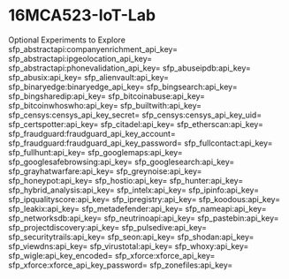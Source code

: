 # 16MCA523-IoT-Lab
Optional Experiments to Explore
sfp_abstractapi:companyenrichment_api_key=
sfp_abstractapi:ipgeolocation_api_key=
sfp_abstractapi:phonevalidation_api_key=
sfp_abuseipdb:api_key=
sfp_abusix:api_key=
sfp_alienvault:api_key=
sfp_binaryedge:binaryedge_api_key=
sfp_bingsearch:api_key=
sfp_bingsharedip:api_key=
sfp_bitcoinabuse:api_key=
sfp_bitcoinwhoswho:api_key=
sfp_builtwith:api_key=
sfp_censys:censys_api_key_secret=
sfp_censys:censys_api_key_uid=
sfp_certspotter:api_key=
sfp_citadel:api_key=
sfp_etherscan:api_key=
sfp_fraudguard:fraudguard_api_key_account=
sfp_fraudguard:fraudguard_api_key_password=
sfp_fullcontact:api_key=
sfp_fullhunt:api_key=
sfp_googlemaps:api_key=
sfp_googlesafebrowsing:api_key=
sfp_googlesearch:api_key=
sfp_grayhatwarfare:api_key=
sfp_greynoise:api_key=
sfp_honeypot:api_key=
sfp_hostio:api_key=
sfp_hunter:api_key=
sfp_hybrid_analysis:api_key=
sfp_intelx:api_key=
sfp_ipinfo:api_key=
sfp_ipqualityscore:api_key=
sfp_ipregistry:api_key=
sfp_koodous:api_key=
sfp_leakix:api_key=
sfp_metadefender:api_key=
sfp_nameapi:api_key=
sfp_networksdb:api_key=
sfp_neutrinoapi:api_key=
sfp_pastebin:api_key=
sfp_projectdiscovery:api_key=
sfp_pulsedive:api_key=
sfp_securitytrails:api_key=
sfp_seon:api_key=
sfp_shodan:api_key=
sfp_viewdns:api_key=
sfp_virustotal:api_key=
sfp_whoxy:api_key=
sfp_wigle:api_key_encoded=
sfp_xforce:xforce_api_key=
sfp_xforce:xforce_api_key_password=
sfp_zonefiles:api_key=
